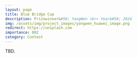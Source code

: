 ```yaml
---
layout: page
title: Blue Bridge Cup
description: Prizewinner&#58; YangWen <br> Year&#58; 2024
img: /assets/img/project_images/yangwen_huawei_image.png
redirect: https://unsplash.com
importance: 002
category: Contest
---
```


TBD.